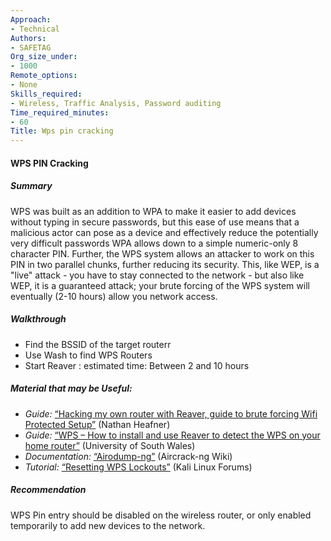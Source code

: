 ```yaml
---
Approach:
- Technical
Authors:
- SAFETAG
Org_size_under:
- 1000
Remote_options:
- None
Skills_required:
- Wireless, Traffic Analysis, Password auditing
Time_required_minutes:
- 60
Title: Wps pin cracking
---
```


#### WPS PIN Cracking

##### Summary

WPS was built as an addition to WPA to make it easier to add devices without typing in secure passwords, but this ease of use means that a malicious actor can pose as a device and effectively reduce the potentially very difficult passwords WPA allows down to a simple numeric-only 8 character PIN. Further, the WPS system allows an attacker to work on this PIN in two parallel chunks, further reducing its security. This, like WEP, is a &quot;live&quot; attack - you have to stay connected to the network - but also like WEP, it is a guaranteed attack; your brute forcing of the WPS system will eventually (2-10 hours) allow you network access. 

##### Walkthrough

  * Find the BSSID of the target routerr
  * Use Wash to find WPS Routers
  * Start Reaver : estimated time: Between 2 and 10 hours

##### Material that may be Useful:

  * *Guide:* [“Hacking my own router with Reaver, guide to brute forcing Wifi Protected Setup”](http://nathanheafner.com/home/2013/01/11/hacking-my-own-router-with-reaver-guide-to-brute-forcing-wifi-protected-setup/) (Nathan Heafner)
  * *Guide:* [“WPS – How to install and use Reaver to detect the WPS on your home router”](http://uwnthesis.wordpress.com/2013/07/11/wps-how-to-install-and-use-reaver-to-detect-the-wps-on-your-home-router/) (University of South Wales)
  * *Documentation:* [“Airodump-ng”](http://www.aircrack-ng.org/doku.php?id=airodump-ng) (Aircrack-ng Wiki)
* *Tutorial:* [“Resetting WPS Lockouts”](https://forums.kali.org/showthread.php?19498-MDK3-Secret-Destruction-Mode) (Kali Linux Forums)

##### Recommendation

WPS Pin entry should be disabled on the wireless router, or only enabled temporarily to add new devices to the network.